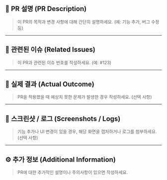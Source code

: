 ## 📝 PR 설명 (PR Description)
> 이 PR의 목적과 변경 사항에 대해 간단히 설명하세요. (예: 기능 추가, 버그 수정 등)

---

## 🔄 관련된 이슈 (Related Issues)
> 이 PR과 관련된 이슈 번호를 작성하세요. (예: #123)

---

## 🛑 실제 결과 (Actual Outcome)
> PR을 적용했을 때 예상치 못한 문제가 발생한 경우 작성하세요. (선택 사항)

---

## 📸 스크린샷 / 로그 (Screenshots / Logs)
> 기능 추가나 UI 변경이 있을 경우, 해당 화면을 캡처하거나 로그를 첨부하세요. (선택 사항)

---

## ⚙️ 추가 정보 (Additional Information)
> PR에 대한 추가적인 설명이나 주의사항이 있으면 작성하세요.
